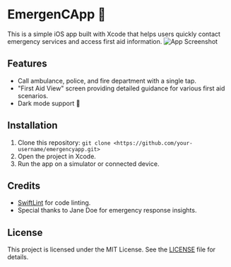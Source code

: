 # EmergenCApp 🚨
This is a simple iOS app built with Xcode that helps users quickly contact emergency services and access first aid information.
![App Screenshot](screenshot.png)

## Features
- Call ambulance, police, and fire department with a single tap.
- "First Aid View" screen providing detailed guidance for various first aid scenarios.
- Dark mode support 🌙

## Installation
1. Clone this repository: `git clone <https://github.com/your-username/emergencyapp.git>`
2. Open the project in Xcode.
3. Run the app on a simulator or connected device.

## Credits
- [SwiftLint](https://github.com/realm/SwiftLint) for code linting.
- Special thanks to Jane Doe for emergency response insights.

## License
This project is licensed under the MIT License. See the [LICENSE](LICENSE) file for details.

